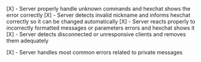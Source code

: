 [X] - Server properly handle unknown commands and hexchat shows the error correctly
[X] - Server detects invalid nickname and informs hexchat correctly so it can be changed automatically
[X] - Server reacts properly to incorrectly formatted messages or parameters errors and hexchat shows it
[X] - Server detects disconnected or unresponsive clients and removes them adequately

[X] - Server handles most common errors related to private messages
